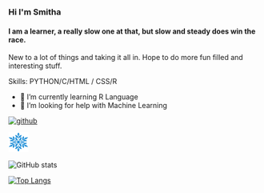###  Hi I'm Smitha
#### I am a learner, a really slow one at that, but slow and steady does win the race.
New to a lot of things and taking it all in. Hope to do more fun filled and interesting stuff.

Skills: PYTHON/C/HTML / CSS/R

- 🌱 I’m currently learning R Language  
- 🤔 I’m looking for help with Machine Learning 


[<img src='https://cdn.jsdelivr.net/npm/simple-icons@3.0.1/icons/github.svg' alt='github' height='40'>](https://github.com/smithajo)  

<a href='https://archiveprogram.github.com/'><img src='https://raw.githubusercontent.com/acervenky/animated-github-badges/master/assets/acbadge.gif' width='40' height='40'></a> 

![GitHub stats](https://github-readme-stats.vercel.app/api?username=smithajo&show_icons=true&theme=tokyonight)  

[![Top Langs](https://github-readme-stats.vercel.app/api/top-langs/?username=smithajo)](https://github.com/anuraghazra/github-readme-stats)

